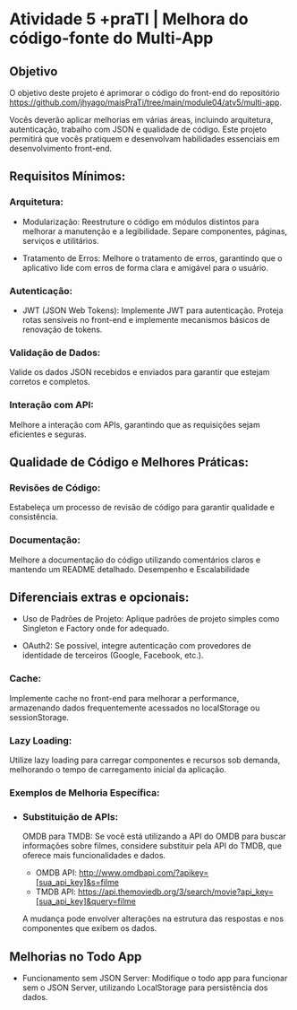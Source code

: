 # Atividade 5 +praTI | Melhora do código-fonte do Multi-App
## Objetivo
O objetivo deste projeto é aprimorar o código do front-end do repositório https://github.com/jhyago/maisPraTi/tree/main/module04/atv5/multi-app.

Vocês deverão aplicar melhorias em várias áreas, incluindo arquitetura, autenticação, trabalho com JSON e qualidade de código. Este projeto permitirá que vocês pratiquem e desenvolvam habilidades essenciais em desenvolvimento front-end.

## Requisitos Mínimos:

### Arquitetura:

* Modularização: Reestruture o código em módulos distintos para melhorar a manutenção e a legibilidade. Separe componentes, páginas, serviços e utilitários.


* Tratamento de Erros: Melhore o tratamento de erros, garantindo que o aplicativo lide com erros de forma clara e amigável para o usuário.

### Autenticação:

* JWT (JSON Web Tokens): Implemente JWT para autenticação. Proteja rotas sensíveis no front-end e implemente mecanismos básicos de renovação de tokens.

### Validação de Dados: 
Valide os dados JSON recebidos e enviados para garantir que estejam corretos e completos.

### Interação com API: 
Melhore a interação com APIs, garantindo que as requisições sejam eficientes e seguras.

## Qualidade de Código e Melhores Práticas:
### Revisões de Código: 
Estabeleça um processo de revisão de código para garantir qualidade e consistência.

### Documentação: 
Melhore a documentação do código utilizando comentários claros e mantendo um README detalhado.
Desempenho e Escalabilidade

## Diferenciais extras e opcionais:
* Uso de Padrões de Projeto: Aplique padrões de projeto simples como Singleton e Factory onde for adequado.

* OAuth2: Se possível, integre autenticação com provedores de identidade de terceiros (Google, Facebook, etc.).

### Cache: 
Implemente cache no front-end para melhorar a performance, armazenando dados frequentemente acessados no localStorage ou sessionStorage.

### Lazy Loading: 
Utilize lazy loading para carregar componentes e recursos sob demanda, melhorando o tempo de carregamento inicial da aplicação.

### Exemplos de Melhoria Específica:
* ### Substituição de APIs:
    OMDB para TMDB: Se você está utilizando a API do OMDB para buscar informações sobre filmes, considere substituir pela API do TMDB, que oferece mais funcionalidades e dados.

    - OMDB API: http://www.omdbapi.com/?apikey=[sua_api_key]&s=filme
    - TMDB API: https://api.themoviedb.org/3/search/movie?api_key=[sua_api_key]&query=filme
    
    A mudança pode envolver alterações na estrutura das respostas e nos componentes que exibem os dados.

## Melhorias no Todo App

* Funcionamento sem JSON Server: Modifique o todo app para funcionar sem o JSON Server, utilizando LocalStorage para persistência dos dados.
